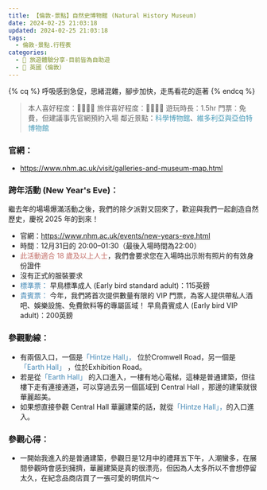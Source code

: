 ```yaml
---
title: 【倫敦-景點】自然史博物館 (Natural History Museum) 
date: 2024-02-25 21:03:18
updated: 2024-02-25 21:03:18
tags:
  - 倫敦-景點.行程表
categories: 
  - 🌴 旅遊體驗分享-目前皆為自助遊
  - 🥥 英國（倫敦） 
---
```

{% cq %} 呼吸感到急促，思緒混雜，腳步加快，走馬看花的逛著 {% endcq %}
>	本人喜好程度：🌝🌝🌝🌛 旅伴喜好程度：🌝🌝🌝🌛
遊玩時長：1.5hr
門票：免費，但建議事先官網預約入場
鄰近景點：<font color=#4599B6>科學博物館</font>、<font color=#4599B6>維多利亞與亞伯特博物館</font>
<!-- more -->

### 官網：
+ https://www.nhm.ac.uk/visit/galleries-and-museum-map.html

### 跨年活動 (New Year's Eve)：
繼去年的場場爆滿活動之後，我們的除夕派對又回來了，歡迎與我們一起創造自然歷史，慶祝 2025 年的到來！
+ 官網：https://www.nhm.ac.uk/events/new-years-eve.html
+ 時間：12月31日的 20:00–01:30（最後入場時間為22:00）
+ <font color=#c36d67>此活動適合 18 歲及以上人士</font>，我們會要求您在入場時出示附有照片的有效身份證件
+ 沒有正式的服裝要求
+ <font color=#4287B5> 標準票：</font>
早鳥標準成人 (Early bird standard adult)：115英鎊
+ <font color=#4287B5> 貴賓票：</font>
今年，我們將首次提供數量有限的 VIP 門票，為客人提供帶私人酒吧、娛樂設施、免費飲料等的專屬區域！ 早鳥貴賓成人 (Early bird VIP adult)：200英鎊 

### 參觀動線：
+ 有兩個入口，一個是<font color=#4287B5>「Hintze Hall」，</font> 位於Cromwell Road，另一個是<font color=#4287B5>「Earth Hall」</font> ，位於Exhibition Road。
+ 若是從<font color=#4287B5>「Earth Hall」</font> 的入口進入，一樓有地心電梯，這棟是普通建築，但往樓下走有連接通道，可以穿過去另一個區域到 Central Hall ，那邊的建築就很華麗超美。
+ 如果想直接參觀 Central Hall 華麗建築的話，就從<font color=#4287B5>「Hintze Hall」，</font>的入口進入。

### 參觀心得：
+ 一開始我進入的是普通建築，參觀日是12月中的禮拜五下午，人潮蠻多，在展間參觀時會感到擁擠，華麗建築是真的很漂亮，但因為人太多所以不會想停留太久，在紀念品商店買了一張可愛的明信片～

